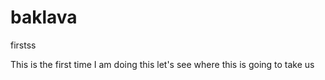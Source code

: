 # baklava
firstss


This is the first time I am doing this
let's see where this is going to take us
